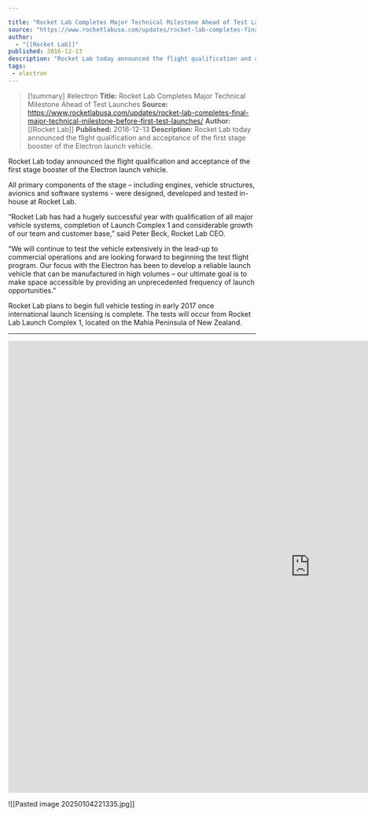 ```yaml
---

title: "Rocket Lab Completes Major Technical Milestone Ahead of Test Launches "
source: "https://www.rocketlabusa.com/updates/rocket-lab-completes-final-major-technical-milestone-before-first-test-launches/"
author:
  - "[[Rocket Lab]]"
published: 2016-12-13
description: "Rocket Lab today announced the flight qualification and acceptance of the first stage booster of the Electron launch vehicle."
tags:
 - electron
---
```

>[!summary]
#electron
**Title:** Rocket Lab Completes Major Technical Milestone Ahead of Test Launches 
**Source:** https://www.rocketlabusa.com/updates/rocket-lab-completes-final-major-technical-milestone-before-first-test-launches/
**Author:** [[Rocket Lab]]
**Published:** 2016-12-13
**Description:** Rocket Lab today announced the flight qualification and acceptance of the first stage booster of the Electron launch vehicle.

Rocket Lab today announced the flight qualification and acceptance of the first stage booster of the Electron launch vehicle.

All primary components of the stage – including engines, vehicle structures, avionics and software systems - were designed, developed and tested in-house at Rocket Lab.

“Rocket Lab has had a hugely successful year with qualification of all major vehicle systems, completion of Launch Complex 1 and considerable growth of our team and customer base,” said Peter Beck, Rocket Lab CEO. 

“We will continue to test the vehicle extensively in the lead-up to commercial operations and are looking forward to beginning the test flight program. Our focus with the Electron has been to develop a reliable launch vehicle that can be manufactured in high volumes – our ultimate goal is to make space accessible by providing an unprecedented frequency of launch opportunities.”

Rocket Lab plans to begin full vehicle testing in early 2017 once international launch licensing is complete. The tests will occur from Rocket Lab Launch Complex 1, located on the Mahia Peninsula of New Zealand.

---

<iframe width="1227" height="920" src="https://www.youtube.com/embed/oBiZqHpZBV4" title="Rocket Lab Qualifies First Stage of Electron Launch Vehicle" frameborder="0" allow="accelerometer; autoplay; clipboard-write; encrypted-media; gyroscope; picture-in-picture; web-share" referrerpolicy="strict-origin-when-cross-origin" allowfullscreen></iframe>


![[Pasted image 20250104221335.jpg]]